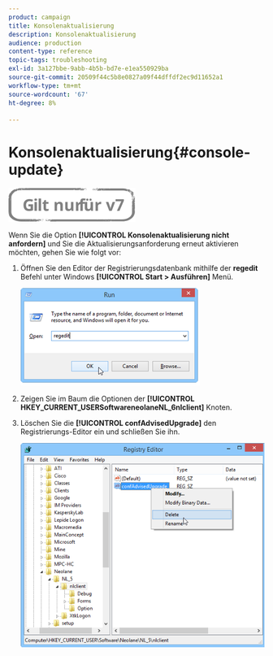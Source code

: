 ```yaml
---
product: campaign
title: Konsolenaktualisierung
description: Konsolenaktualisierung
audience: production
content-type: reference
topic-tags: troubleshooting
exl-id: 3a127bbe-9abb-4b5b-bd7e-e1ea550929ba
source-git-commit: 20509f44c5b8e0827a09f44dffdf2ec9d11652a1
workflow-type: tm+mt
source-wordcount: '67'
ht-degree: 8%

---
```


# Konsolenaktualisierung{#console-update}

![](../../assets/v7-only.svg)

Wenn Sie die Option **[!UICONTROL Konsolenaktualisierung nicht anfordern]** und Sie die Aktualisierungsanforderung erneut aktivieren möchten, gehen Sie wie folgt vor:

1. Öffnen Sie den Editor der Registrierungsdatenbank mithilfe der **regedit** Befehl unter Windows **[!UICONTROL Start > Ausführen]** Menü.

   ![](assets/ncs_console_update_1.png)

1. Zeigen Sie im Baum die Optionen der **[!UICONTROL HKEY_CURRENT_USERSoftwareneolaneNL_6nlclient]** Knoten.
1. Löschen Sie die **[!UICONTROL confAdvisedUpgrade]** den Registrierungs-Editor ein und schließen Sie ihn.

   ![](assets/ncs_console_update_2.png)
